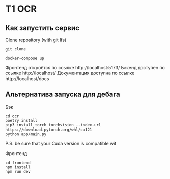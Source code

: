 # T1 OCR 

## Как запустить сервис

Clone repository (with git lfs)
```
git clone 
```

```shell
docker-compose up
```
Фронтенд откроётся по ссылке http://localhost:5173/
Бэкенд доступен по ссылке http://localhost/
Документация доступна по ссылке http://localhost/docs


## Альтернатива запуска для дебага

Бэк
```shell
cd ocr 
poetry install
pip3 install torch torchvision --index-url https://download.pytorch.org/whl/cu121
python app/main.py
```

P.S. be sure that your Cuda version is compatible wit

Фронтенд
```shell
cd frontend
npm install
npm run dev
```
